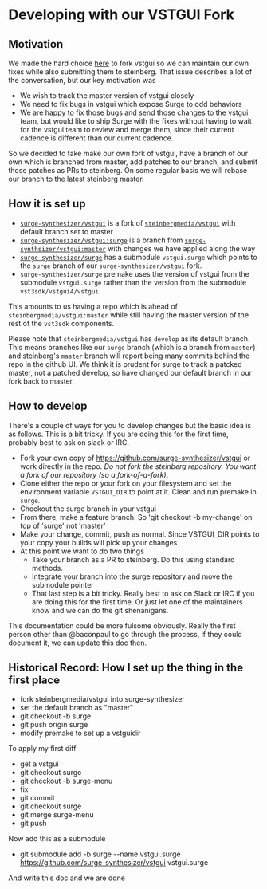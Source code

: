 # Developing with our VSTGUI Fork

## Motivation 

We made the hard choice [here](https://github.com/surge-synthesizer/surge/issues/515) to fork
vstgui so we can maintain our own fixes while also submitting them to steinberg. That issue describes
a lot of the conversation, but our key motivation was

* We wish to track the master version of vstgui closely
* We need to fix bugs in vstgui which expose Surge to odd behaviors
* We are happy to fix those bugs and send those changes to the vstgui team, but would like to ship Surge with
the fixes without having to wait for the vstgui team to review and merge them, since their current cadence is different
than our current cadence.

So we decided to take make our own fork of vstgui, have a branch of our own which is branched
from master, add patches to our branch, and submit those patches as PRs to steinberg.
On some regular basis we will rebase our branch to the latest steinberg master.

## How it is set up

* [`surge-synthesizer/vstgui`](https://github.com/surge-synthesizer/vstgui) is a fork 
of [`steinbergmedia/vstgui`](https://github.com/steinbergmedia/vstgui) with default branch set to master
* [`surge-synthesizer/vstgui:surge`](https://github.com/surge-synthesizer/vstgui/tree/surge) is a branch 
from [`surge-synthsizer/vstgui:master`](https://github.com/surge-synthesizer/vstgui/tree/master) with changes we have applied along the way
* [`surge-synthesizer/surge`](https://github.com/surge-synthesizer/surge) has a submodule `vstgui.surge` which points to the `surge` branch of our `surge-synthesizer/vstgui` fork.
* `surge-synthesizer/surge` premake uses the version of vstgui from the submodule `vstgui.surge` rather than the version from the submodule `vst3sdk/vstgui4/vstgui`

This amounts to us having a repo which is ahead of `steinbergmedia/vstgui:master` while still having the master version of the rest of
the `vst3sdk` components.

Please note that `steinbergmedia/vstgui` has `develop` as its default branch. This means branches like our `surge` branch (which is a branch from `master`) and 
steinberg's `master` branch will 
report being many commits behind the repo in the github UI. We think it is prudent for surge to track a patcked master, not a patched develop, so have changed our default
branch in our fork back to master.

## How to develop

There's a couple of ways for you to develop changes but the basic idea is as follows.
This is a bit tricky. If you are doing this for the first time, probably best to ask
on slack or IRC.

* Fork your own copy of https://github.com/surge-synthesizer/vstgui or work directly in the repo. *Do not fork the 
steinberg repository. You want a fork of our repository (so a fork-of-a-fork)*.
* Clone either the repo or your fork on your filesystem and set the environment variable `VSTGUI_DIR` to point at it. Clean and run premake in `surge`.
* Checkout the surge branch in your vstgui
* From there, make a feature branch. So 'git checkout -b my-change' on top of 'surge' not 'master'
* Make your change, commit, push as normal. Since VSTGUI_DIR points to your copy your builds will pick up your changes
* At this point we want to do two things
  * Take your branch as a PR to steinberg. Do this using standard methods.
  * Integrate your branch into the surge repository and move the submodule pointer
  * That last step is a bit tricky. Really best to ask on Slack or IRC if you are
    doing this for the first time. Or just let one of the maintainers know and we
    can do the git shenanigans.

This documentation could be more fulsome obviously. Really the first person other than @baconpaul to
go through the process, if they could document it, we can update this doc then.


## Historical Record: How I set up the thing in the first place

* fork steinbergmedia/vstgui into surge-synthesizer
* set the default branch as "master"
* git checkout -b surge
* git push origin surge
* modify premake to set up a vstguidir

To apply my first diff

* get a vstgui
* git checkout surge
* git checkout -b surge-menu
* fix
* git commit
* git checkout surge
* git merge surge-menu
* git push

Now add this as a submodule

* git submodule add -b surge --name vstgui.surge https://github.com/surge-synthesizer/vstgui vstgui.surge

And write this doc and we are done


